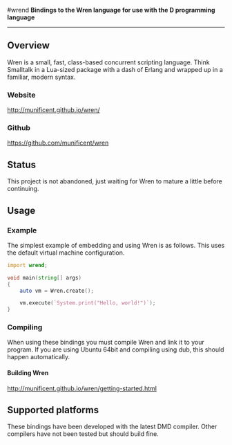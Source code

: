 #wrend
**Bindings to the Wren language for use with the D programming language**

---

## Overview
Wren is a small, fast, class-based concurrent scripting language. Think 
Smalltalk in a Lua-sized package with a dash of Erlang and wrapped up in a 
familiar, modern syntax.

### Website
http://munificent.github.io/wren/

### Github
https://github.com/munificent/wren

## Status

This project is not abandoned, just waiting for Wren to mature a little before
continuing.

## Usage

### Example

The simplest example of embedding and using Wren is as follows. This uses the 
default virtual machine configuration.

```d
import wrend;

void main(string[] args)
{
	auto vm = Wren.create();

	vm.execute(`System.print("Hello, world!")`);
}
```

### Compiling
When using these bindings you must compile Wren and link it to your program. If 
you are using Ubuntu 64bit and compiling using dub, this should happen 
automatically.

#### Building Wren
http://munificent.github.io/wren/getting-started.html

## Supported platforms
These bindings have been developed with the latest DMD compiler. Other 
compilers have not been tested but should build fine.
